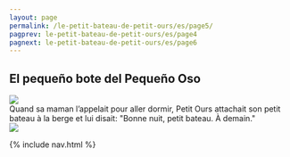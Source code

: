 ```yaml
---
layout: page
permalink: /le-petit-bateau-de-petit-ours/es/page5/
pagprev: le-petit-bateau-de-petit-ours/es/page4
pagnext: le-petit-bateau-de-petit-ours/es/page6
---
```


## El pequeño bote del Pequeño Oso

<img src="{{ site.baseurl }}/img/le-petit-bateau-de-petit-ours/page5.jpg"/>

<div class="childbook-text">
Quand sa maman l’appelait pour aller dormir, Petit Ours attachait son petit bateau à la berge et lui disait: "Bonne nuit, petit bateau. À demain."
</div>

<img src="{{ site.baseurl }}/img/le-petit-bateau-de-petit-ours/page5-1.jpg"/>

{% include nav.html %}
